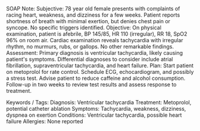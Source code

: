 SOAP Note:
Subjective: 78 year old female presents with complaints of racing heart, weakness, and dizziness for a few weeks. Patient reports shortness of breath with minimal exertion, but denies chest pain or syncope. No specific triggers identified.
Objective: On physical examination, patient is afebrile, BP 145/85, HR 110 (irregular), RR 18, SpO2 96% on room air. Cardiac examination reveals tachycardia with irregular rhythm, no murmurs, rubs, or gallops. No other remarkable findings.
Assessment: Primary diagnosis is ventricular tachycardia, likely causing patient's symptoms. Differential diagnoses to consider include atrial fibrillation, supraventricular tachycardia, and heart failure.
Plan: Start patient on metoprolol for rate control. Schedule ECG, echocardiogram, and possibly a stress test. Advise patient to reduce caffeine and alcohol consumption. Follow-up in two weeks to review test results and assess response to treatment.

Keywords / Tags:
Diagnosis: Ventricular tachycardia
Treatment: Metoprolol, potential catheter ablation
Symptoms: Tachycardia, weakness, dizziness, dyspnea on exertion
Conditions: Ventricular tachycardia, possible heart failure
Allergies: None reported